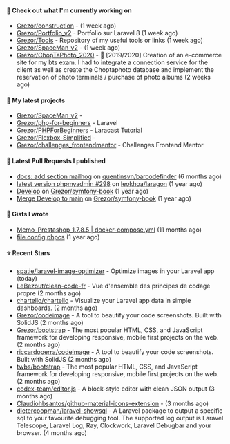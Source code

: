 #### 👷 Check out what I'm currently working on

- [Grezor/construction](https://github.com/Grezor/construction) -  (1 week ago)
- [Grezor/Portfolio_v2](https://github.com/Grezor/Portfolio_v2) - Portfolio sur Laravel 8 (1 week ago)
- [Grezor/Tools](https://github.com/Grezor/Tools) - Repository of my useful tools or links (1 week ago)
- [Grezor/SpaceMan_v2](https://github.com/Grezor/SpaceMan_v2) -  (1 week ago)
- [Grezor/ChopTaPhoto_2020](https://github.com/Grezor/ChopTaPhoto_2020) - 🛒 [2019/2020] Creation of an e-commerce site for my bts exam. I had to integrate a connection service for the client as well as create the Choptaphoto database and implement the reservation of photo terminals / purchase of photo albums (2 weeks ago)

#### 🌱 My latest projects

- [Grezor/SpaceMan_v2](https://github.com/Grezor/SpaceMan_v2) - 
- [Grezor/php-for-beginners](https://github.com/Grezor/php-for-beginners) - Laravel
- [Grezor/PHPForBeginners](https://github.com/Grezor/PHPForBeginners) - Laracast Tutorial
- [Grezor/Flexbox-Simplified](https://github.com/Grezor/Flexbox-Simplified) - 
- [Grezor/challenges_frontendmentor](https://github.com/Grezor/challenges_frontendmentor) - Challenges Frontend Mentor

#### 🔨 Latest Pull Requests I published

- [docs: add section mailhog](https://github.com/quentinsvn/barcodefinder/pull/2) on [quentinsvn/barcodefinder](https://github.com/quentinsvn/barcodefinder) (6 months ago)
- [latest version phpmyadmin #298](https://github.com/leokhoa/laragon/pull/299) on [leokhoa/laragon](https://github.com/leokhoa/laragon) (1 year ago)
- [Develop](https://github.com/Grezor/symfony-book/pull/2) on [Grezor/symfony-book](https://github.com/Grezor/symfony-book) (1 year ago)
- [Merge Develop to main](https://github.com/Grezor/symfony-book/pull/1) on [Grezor/symfony-book](https://github.com/Grezor/symfony-book) (1 year ago)

#### 📓 Gists I wrote

- [Memo_Prestashop_1.7.8.5 | docker-compose.yml](https://gist.github.com/eb78b378ed9f40780dc077b361ead337) (11 months ago)
- [file config phpcs](https://gist.github.com/27d8a6056d2e171aed20c26699439861) (1 year ago)

#### ⭐ Recent Stars

- [spatie/laravel-image-optimizer](https://github.com/spatie/laravel-image-optimizer) - Optimize images in your Laravel app (today)
- [LeBezout/clean-code-fr](https://github.com/LeBezout/clean-code-fr) - Vue d&#39;ensemble des principes de codage propre (2 months ago)
- [chartello/chartello](https://github.com/chartello/chartello) - Visualize your Laravel app data in simple dashboards. (2 months ago)
- [Grezor/codeimage](https://github.com/Grezor/codeimage) - A tool to beautify your code screenshots. Built with SolidJS (2 months ago)
- [Grezor/bootstrap](https://github.com/Grezor/bootstrap) - The most popular HTML, CSS, and JavaScript framework for developing responsive, mobile first projects on the web. (2 months ago)
- [riccardoperra/codeimage](https://github.com/riccardoperra/codeimage) - A tool to beautify your code screenshots. Built with SolidJS (2 months ago)
- [twbs/bootstrap](https://github.com/twbs/bootstrap) - The most popular HTML, CSS, and JavaScript framework for developing responsive, mobile first projects on the web. (2 months ago)
- [codex-team/editor.js](https://github.com/codex-team/editor.js) - A block-style editor with clean JSON output (3 months ago)
- [Claudiohbsantos/github-material-icons-extension](https://github.com/Claudiohbsantos/github-material-icons-extension) -  (3 months ago)
- [dietercoopman/laravel-showsql](https://github.com/dietercoopman/laravel-showsql) - A Laravel package to output a specific sql to your favourite debugging tool. The supported log output is Laravel Telescope, Laravel Log, Ray, Clockwork, Laravel Debugbar and your browser. (4 months ago)
